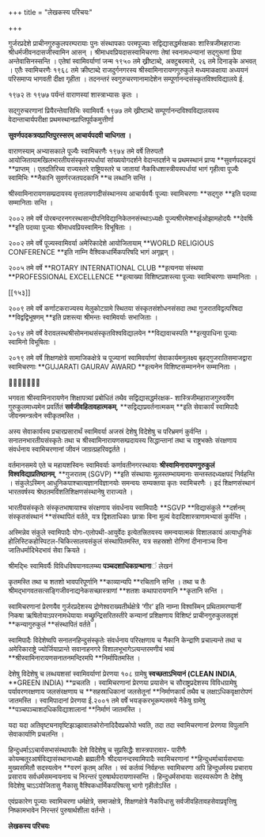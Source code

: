 +++
title = "लेखकस्य परिचयः"

+++

गुर्जरप्रदेशे प्राचीनगुरुकुलपरम्परायाः पुनः संस्थापकाः परमपूज्याः सद्विद्यासद्धर्मरक्षकाः शास्त्रिजीमहाराजाः श्रीधर्मजीवनदासजीस्वामिन आसन् । श्रीमाधवप्रियदासस्वामिचरणाः तेषां स्वनामधन्यानां सद्गुरूणां प्रिया अन्तेवासिनस्सन्ति । एतेषां स्वामिवर्याणां जन्म १९५० तमे ख्रीष्टाब्दे, अक्टुबरमासे, २६ तमे दिनाङ्के अभवत् । एतैः स्वामिचरणैः १९६८ तमे क्रीष्टाब्दे राजदुर्गनगरस्य श्रीस्वामिनारायणगुरुकुले मध्यमाकक्षाया अध्ययनं परिसमाप्य भागवती दीक्षा गृहीता । तदनन्तरं स्वगुरुचरणानामादेशेन सम्पूर्णानन्दसंस्कृतविश्वविद्यालये ई.

१९७२ तः १९७७ पर्यन्तं वाराणस्यां शास्त्राभ्यासः कृतः ।

सद्गुरुचरणानां प्रियैरन्तेवासिभिः स्वामिवर्यैः १९७७ तमे ख्रीष्टाब्दे सम्पूर्णानन्दविश्वविद्यालयस्य वेदान्ताचार्यपरीक्षा प्रथमस्थानप्राप्तिपूर्वकमुत्तीर्णा

**सुवर्णपदकत्रयप्राप्तिपुरस्सरम् आचार्यपदवी चाधिगता ।**

वाराणस्याम् अभ्यासकाले पूज्यैः स्वामिचरणैः १९७४ तमे वर्षे तिरुपतौ आयोजितायामखिलभारतीयसंस्कृतस्पर्धायां सांख्ययोगदर्शने वेदान्तदर्शने च प्रथमस्थानं प्राप्य **सुवर्णपदकद्वयं **प्राप्तम् । एतदतिरिच्य राज्यस्तरे राष्ट्रियस्तरे च जातायां नैकविधशास्त्रीयस्पर्धायां भागं गृहीत्वा पूज्यैः स्वामिभिः **नैकानि सुवर्णरजतपदकानि **च  लब्धानि सन्ति ।

श्रीस्वामिनारायणसम्प्रदायस्य वृत्तालयगादीसंस्थानस्य आचार्यवर्यैः पूज्याः स्वामिचरणाः **सद्गुरु **इति पदव्या सम्मानिताः सन्ति ।

२००२ तमे वर्षे पोरबन्दरनगरस्थसान्दीपनिविद्यानिकेतनसंस्थाऽध्यक्षैः पूज्यश्रीरमेशभाईओझामहोदयैः **देवर्षिः **इति पदव्या पूज्याः श्रीमाधवप्रियस्वामिनः विभूषिताः ।

२००२ तमे वर्षे पूज्यस्वामिवर्या अमेरिकादेशे आयोजितायाम् **WORLD RELIGIOUS CONFERENCE **इति नाम्नि वैश्विकधार्मिकपरिषदि भागं अगृह्णन् ।

२००५ तमे वर्षे **ROTARY INTERNATIONAL CLUB **इत्यनया संस्थया **PROFESSIONAL EXCELLENCE **इत्याख्या विशिष्टप्रशस्त्या पूज्याः स्वामिचरणाः सम्मानिताः ।

[[१५३]]

२००९ तमे वर्षे कर्णाटकराज्यस्य मेलुकोटग्रामे स्थितया संस्कृतसंशोधनसंसदा तथा गुजरातविद्वत्परिषदा **विद्वद्विभूषणम् **इति प्रशस्त्या श्रीमन्तः स्वामिवर्याः सभाजिताः ।

२०१४ तमे वर्षे वेरावलस्थश्रीसोमनाथसंस्कृतविश्वविद्यालयेन **विद्यावाचस्पति **इत्युपाधिना पूज्याः स्वामिनो विभूषिताः ।

२०१९ तमे वर्षे शिक्षणक्षेत्रे सामाजिकक्षेत्रे च पूज्यानां स्वामिवर्याणां सेवाकार्यमनुलक्ष्य बृहद्गुजरातिसमाजद्वारा स्वामिचरणाः **GUJARATI GAURAV AWARD **इत्यनेन विशिष्टसम्माननेन सम्मानिताः ।



भगवता श्रीस्वामिनारायणेन शिक्षापत्र्यां प्रबोधितं तथैव सद्विद्यासद्धर्मरक्षक- शास्त्रिजीमहाराजगुरुवर्येण गुरुकुलमाध्यमेन प्रवर्तितं **सर्वजीवहितावहात्मकम्**,  **सद्विद्याप्रवर्तनात्मकम् **इति सेवाकार्यं स्वामिपादैः जीवनमन्त्रत्वेन स्वीकृतमस्ति ।

अस्य सेवाकार्यस्य प्रचारप्रसारार्थं स्वामिवर्या अजस्रं देशेषु विदेशेषु च परिभ्रमणं कुर्वन्ति । सनातनभारतीयसंस्कृतेः तथा च श्रीस्वामिनारायणसम्प्रदायस्य सिद्धान्तानां तथा च राष्ट्रभक्तेः संरक्षणाय संवर्धनाय स्वामिचरणानां जीवनं जाग्रत्प्रहरिवद्वर्तते ।

वर्तमानसमये एते च महायशस्विनः स्वामिवर्याः कर्णावतीनगरस्थायाः **श्रीस्वामिनारायणगुरुकुलं विश्वविद्याप्रतिष्ठानम्**,  **गुजरातम् (SGVP)  **इति संस्थायाः मूलस्तम्भायमानाः सन्तस्तदध्यक्षपदं निर्वहन्ति । संकुलेऽस्मिन् आधुनिकपाश्चात्यज्ञानविज्ञानयोः समन्वयः सम्यक्तया कृतः स्वामिचरणैः । इदं शिक्षणसंस्थानं भारतवर्षस्य श्रेष्ठतमविंशतिशिक्षणसंस्थानेषु राराज्यते ।

भारतीयसंस्कृतेः संस्कृतभाषायाश्च संरक्षणाय संवर्धनाय स्वामिपादैः **SGVP **विद्यासंकुले **दर्शनम् संस्कृतसंस्थानं **संस्थापितं वर्तते, यत्र द्विशताधिकाः छात्राः विना मूल्यं वेदादिशास्त्राणामभ्यासं कुर्वन्ति ।

अस्मिन्नेव संकुले स्वामिपादैः योगः-एलोपथी-आयुर्वेदः इत्येतत्त्रितयस्य समन्वयात्मकं विशालकायं अत्याधुनिकं होलिस्टिकहोस्पिटल-चिकित्सालयसंकुलं संस्थापितमस्ति, यत्र सहस्रशो रोगिणां दीनानाञ्च विना जातिधर्मादिभेदभावं सेवा क्रियते ।

श्रीमद्भिः स्वामिवर्यैः विविधविषयानवलम्ब्य **पञ्चदशाधिकग्रन्थाना**ं  लेखनं

कृतमस्ति तथा च शतशो भावपरिपूर्णानि **काव्यान्यपि **रचितानि सन्ति । तथा च तैः श्रीमद्भागवतसत्सङ्गिजीवनाद्यनेकसच्छास्त्राणां **शतशः कथापारायणानि **कृतानि सन्ति ।

स्वामिचरणानां प्रेरणयैव गुर्जरप्रदेशस्य द्रोणेश्वराख्यतीर्थक्षेत्रे ‘गीर’ इति नाम्ना विश्वस्मिन् प्रथितामरण्यानीं निकषा ऋषितोयाऽपरनामधेयायाः मच्छ्रुन्द्रिसरितस्तीरे कन्यानां प्रशिक्षणाय विशिष्टं प्राचीनगुरुकुलसदृशं **कन्यागुरुकुलं **संस्थापितं वर्तते ।

स्वामिपादैः विदेशेष्वपि सनातनहिन्दुसंस्कृतेः संवर्धनाय परिरक्षणाय च नैकानि केन्द्राणि प्रचाल्यन्ते तथा च अमेरिकाराष्ट्रे ज्योर्जियाप्रान्ते सवानाहनगरे विशालभूभागेऽत्यन्तरमणीयं भव्यं **श्रीस्वामिनारायणसनातनमन्दिरमपि **निर्मापितमस्ति ।

देशेषु विदेशेषु च लब्धयशसां स्वामिवर्याणां प्रेरणया १०८ ग्रामेषु **स्वच्छताऽभियानं (CLEAN INDIA**,  **GREEN INDIA) **प्रचलति । स्वामिचरणानां प्रेरणया प्रयासेन च सौराष्ट्रप्रदेशस्य विविधग्रामेषु पर्यावरणरक्षणाय जलसंरक्षणाय च **सहस्राधिकानां जलसेतूनां **निर्माणकार्यं तथैव च लक्षाऽधिकवृक्षारोपणं जातमस्ति । स्वामिपादानां प्रेरणया ई.२००१ तमे वर्षे भयङ्करभूकम्पसमये नैकेषु ग्रामेषु **पञ्चपञ्चाशदधिकविद्याशालानां **निर्माणं जातमस्ति ।

यदा यदा अतिवृष्ट्यनावृष्टिझञ्झावातकोरोनादिदैवप्रकोपो भवति, तदा तदा स्वामिचरणानां प्रेरणया विपुलानि सेवाकार्याणि प्रचलन्ति ।

हिन्दुधर्माऽऽचार्यसभासंस्थापकैः देशे विदेशेषु च सुप्रसिद्धैः शास्त्रपारावार- पारीणैः कोयम्बतूरआर्षविद्यासंस्थानाध्यक्षैः ब्रह्मलीनैः श्रीदयानन्दस्वामिपादैः स्वामिचरणानां **हिन्दुधर्माचार्यसभायाः मुख्यसमितौ सदस्यत्वेन **वरणं कृतम् अस्ति । स्वं कर्तव्यं निर्वहन्तः स्वामिचरणा अपि हिन्दुधर्मस्य प्रचाराय प्रसाराय सर्वधर्मसमन्वयनाय च निरन्तरं पुरुषार्थपरायणास्सन्ति । हिन्दुधर्मसभायाः सदस्यरूपेण तैः देशेषु विदेशेषु चाऽऽयोजितासु नैकासु वैश्विकधार्मिकपरिषत्सु भागो गृहीतोऽस्ति ।

एवंप्रकारेण पूज्याः स्वामिचरणा धर्मक्षेत्रे, समाजक्षेत्रे, शिक्षणक्षेत्रे नैकविधासु सर्वजीवहितावहसेवाप्रवृत्तिषु निष्कामभावेन निरन्तरं पुरुषार्थशीला वर्तन्ते ।

**लेखकस्य परिचयः**
